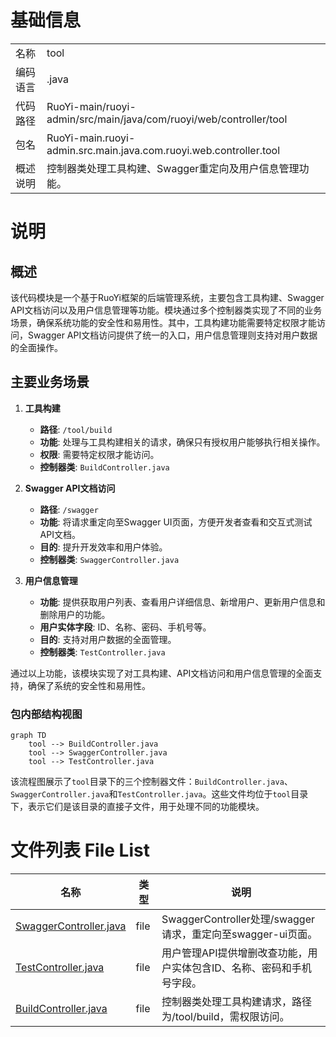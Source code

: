 # 基础信息

|      |      |
|------|------|
| 名称 | tool |
| 编码语言 | .java |
| 代码路径 | RuoYi-main/ruoyi-admin/src/main/java/com/ruoyi/web/controller/tool |
| 包名 | RuoYi-main.ruoyi-admin.src.main.java.com.ruoyi.web.controller.tool |
| 概述说明 | 控制器类处理工具构建、Swagger重定向及用户信息管理功能。 |

# 说明

## 概述

该代码模块是一个基于RuoYi框架的后端管理系统，主要包含工具构建、Swagger API文档访问以及用户信息管理等功能。模块通过多个控制器类实现了不同的业务场景，确保系统功能的安全性和易用性。其中，工具构建功能需要特定权限才能访问，Swagger API文档访问提供了统一的入口，用户信息管理则支持对用户数据的全面操作。

## 主要业务场景

1. **工具构建**  
   - **路径**: `/tool/build`  
   - **功能**: 处理与工具构建相关的请求，确保只有授权用户能够执行相关操作。  
   - **权限**: 需要特定权限才能访问。  
   - **控制器类**: `BuildController.java`  

2. **Swagger API文档访问**  
   - **路径**: `/swagger`  
   - **功能**: 将请求重定向至Swagger UI页面，方便开发者查看和交互式测试API文档。  
   - **目的**: 提升开发效率和用户体验。  
   - **控制器类**: `SwaggerController.java`  

3. **用户信息管理**  
   - **功能**: 提供获取用户列表、查看用户详细信息、新增用户、更新用户信息和删除用户的功能。  
   - **用户实体字段**: ID、名称、密码、手机号等。  
   - **目的**: 支持对用户数据的全面管理。  
   - **控制器类**: `TestController.java`  

通过以上功能，该模块实现了对工具构建、API文档访问和用户信息管理的全面支持，确保了系统的安全性和易用性。


### 包内部结构视图

```mermaid
graph TD
    tool --> BuildController.java
    tool --> SwaggerController.java
    tool --> TestController.java
```

该流程图展示了`tool`目录下的三个控制器文件：`BuildController.java`、`SwaggerController.java`和`TestController.java`。这些文件均位于`tool`目录下，表示它们是该目录的直接子文件，用于处理不同的功能模块。

# 文件列表 File List

| 名称   | 类型  | 说明 |
|-------|------|-------------|
| [SwaggerController.java](SwaggerController.md) | file | SwaggerController处理/swagger请求，重定向至swagger-ui页面。 |
| [TestController.java](TestController.md) | file | 用户管理API提供增删改查功能，用户实体包含ID、名称、密码和手机号字段。 |
| [BuildController.java](BuildController.md) | file | 控制器类处理工具构建请求，路径为/tool/build，需权限访问。 |


